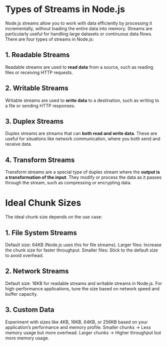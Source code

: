 # Types of Streams in Node.js

Node.js streams allow you to work with data efficiently by processing it incrementally, without loading the entire data into memory. Streams are particularly useful for handling large datasets or continuous data flows. There are four types of streams in Node.js:

## 1. Readable Streams
Readable streams are used to **read data** from a source, such as reading files or receiving HTTP requests.

## 2. Writable Streams
Writable streams are used to **write data** to a destination, such as writing to a file or sending HTTP responses.

## 3. Duplex Streams
Duplex streams are streams that can **both read and write data**. These are useful for situations like network communication, where you both send and receive data.

## 4. Transform Streams
Transform streams are a special type of duplex stream where the **output is a transformation of the input**. They modify or process the data as it passes through the stream, such as compressing or encrypting data.




# Ideal Chunk Sizes

The ideal chunk size depends on the use case:

## 1. File System Streams

Default size: 64KB (Node.js uses this for file streams).
Larger files: Increase the chunk size for faster throughput.
Smaller files: Stick to the default size to avoid overhead.

## 2. Network Streams

Default size: 16KB for readable streams and writable streams in Node.js.
For high-performance applications, tune the size based on network speed and buffer capacity.

## 3. Custom Data

Experiment with sizes like 4KB, 16KB, 64KB, or 256KB based on your application’s performance and memory profile.
Smaller chunks → Less memory usage but more overhead.
Larger chunks → Higher throughput but more memory usage.